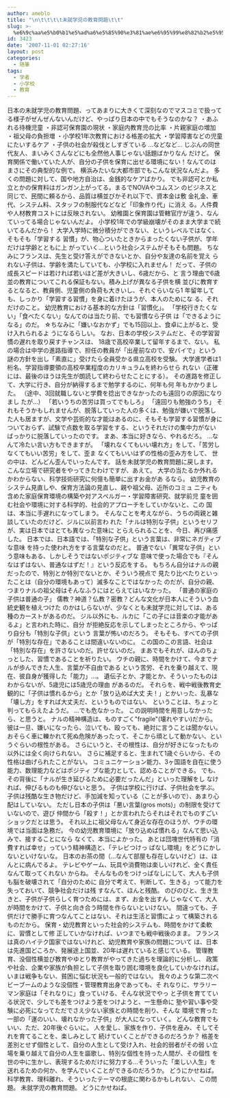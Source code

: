 ```yaml
---
author: ameblo
title: "\n\t\t\t\t未就学児の教育問題\t\t"
slug: >-
  %e6%9c%aa%e5%b0%b1%e5%ad%a6%e5%85%90%e3%81%ae%e6%95%99%e8%82%b2%e5%95%8f%e9%a1%8c
id: 3423
date: '2007-11-01 02:27:16'
layout: post
categories:
  - 随筆
tags:
  - 学者
  - 小学校
  - 教育
---
```


日本の未就学児の教育問題、ってあまりに大きくて深刻なのでマスコミで扱って る様子がぜんぜんないんだけど、やっぱり日本の中でもそうなのかな？ ・あふれる待機児童 ・非認可保育園の現状 ・家庭内教育児の比率 ・片親家庭の増加 ・祖父母の負担増 ・小学校1年次教育における格差の拡大 ・学習障害などの児童にたいするケア ・子供の社会が殺伐としすぎている …などなど… じぶんの同世代友人、まいみくさんなどにも全然他人事じゃない話題ばかりなん だけど。 保育関係で働いていた人が、自分の子供を保育に出せる環境にない！なんてのは まさにその典型的な例で。 横浜みたいな大都市部でもこんな状況なんだよ。 多くの問題に対して、国や地方自治は、金銭的なケアばかり。 でも非認可とか私立とかの保育料はガンガン上がってる。まるでNOVAやコムスン のビジネスと同じで、民間に頼るから、品質は横並びかそれ以下で、資本金は敷 金礼金、車代、システム料、スタッフの制服代などなど「印象作り代」に消え る。人件費や人材教育コストには反映されない。 幼稚園と保育園は管轄官庁が違う、なんていってる場合じゃないんだよ。 小学校1年での学級崩壊がそのまま大学まで続いてるんだから！ 大学入学時に微分積分ができない、というレベルではなく、そもそも「学習する 習慣」が、物心ついたときからまったくない子供が、学年だけは学齢とともに上 がっていく…という社会システムがそもそも問題。 ちなみにフランスは、先生と受け答えができないとか、自分や友達の名前を覚え られない子供は、学齢を満たしていても、小学校に入れません！ だって、子供の成長スピードは若ければ若いほど差が大きいし、6歳だから、と 言う理由で6歳並の教育についてこれる保証もない。積み上げが異なる子供を横 並びに教育するとなると、教員側、児童側の負荷も大きいし、それぐらいなら1 年留年しても、しっかり「学習する習慣」を身に着けたほうが、本人のためにな る、それだけのこと。 幼児教育における基本的な方針は「習慣化」。 「学校行きたくない」「食べたくない」なんてのは当たり前、でも習慣なら子供 は「できるようになる」のだ。 ☆ちなみに「嫌いなおかず」でも15回以上、食卓に上がると、受け入れられるよ うになるらしい。 なお、日本の学校システムだと、その学習習慣の遅れを取り戻すチャンスは、 18歳で高校卒業して留年するまで、ない。 私の場合は中学の進路指導で、担任の教員が「出産前なので、安パイで」という 謎の方針を出し「素直に」受けたら全員受かる県立高校を受験。 大学進学者は1桁名、学習指導要領の高校卒業程度のカリキュラムを終わらせら れない（正確には、最後のほうは先生が朗読して終わらせたことにする）。 その進路を修正して、大学に行き、自分が納得するまで勉学するのに、何年も何 年もかかりました。 （途中、3回就職しないと学費を捻出できなかったのも遠回りの原因になりまし たが…） 「若いうちの苦労は買ってでもしろ」 「遠回りも勉強のうち」 それもそうかもしれませんが、脱落していった人の多くは、勉強が嫌いで脱落し た人も居ますが、文学や芸術的な才能はあるのに、そもそも学習する習慣が身に ついておらず、試験で点数を取る学習をする、というそれだけの集中力がない ばっかりに脱落していったのです。 まあ、本当に好きなら、やれるだろ。 …なんて冷たい言い方もできますが。 「壊れなくてもいい壊れ方」をして、「苦労しなくてもいい苦労」をして、歪ま なくてもいいはずの性格の歪み方をして、 世の中は、どんどん歪んでいったんです。 話を未就学児の教育問題に戻します。 こんな立場で研究者をやってきたわけですが、あえて。 大学の当たるか外れるかわからない、科学技術研究に何億も簡単に出すお金があ るなら。 幼児教育のシステム見直しや、保育方法論の見直し、親や祖父母、近所のコミュ ニティも含めた家庭保育環境の構築や対アスペルガー・学習障害研究、就学前児 童を囲む社会や環境に対する科学的、社会的アプローチをしていかないと、この 国は、本当に手遅れになってしまう。 そんなことを考えながら、うちの両親と雑談していたのだけど、ジルに以前言わ れた「ナルは特別な子供」というセリフが、実は日本ではとても異なった意味に とらえられることを、今日、再び痛感した。 日本では、日本語では、「特別な子供」という言葉は、非常にネガティブな意味 を持った使われ方をする言葉なのだと。 普通でない「異常な子供」という意味もある、しかしそうではないポジティブな 意味で使った場合でも『そんなはずはない、普通なはずだ！』という反応をする。 もちろん自分はナルの親だったので、特別とか特別でないとか、そういう視点で 見たり比べたりといったことは（自分の環境もあって）滅多なことではなかった のだが、自分の親、つまりナルの祖父母はそんなふうにはとらえてはいなかった。 「普通の家庭の子供は普通の子」 儒教？神道？仏教？密教？どんな文化が日本人にそういう血統史観を植えつけた のかはしらないが、少なくとも未就学児に対しては、ある種のカーストがあるのだ。 ジル以外にも、ルカに「この子には音楽の才能があるよ」と言われた時に、自分 が拒絶反応を示してしまったところから、やっぱり自分も「特別な子供」という 言葉が怖いのだろう。 そもそも、すべての子供が「特別な存在」であることは間違いないのに。 この国のこの言語、社会は「特別な存在」を許さないのだ。許せないのだ。 まあでもそれが、ほんのちょっとした、習慣であることを祈りたい。 ウチの親に、時間をかけて、今までナルが歩んできた人生、言葉が不自由である という苦労、それを乗り越えて、現在、彼自身が獲得した「能力」…。 遺伝子とか、才能とか、そういったものはわからないが、5歳児には5歳児の理由 があるのだ。 それらを、戦中戦後教育史観的に「子供は慣れるから」とか「放り込めば大丈 夫！」とかいった、乱暴な「壊し方」をすれば大丈夫だ、というものではない、 ということは、ちょっと判ってもらえたようだ。 …でも危なかった。 この説明時間を用意しなかったら、と思うと。 ナルの精神構造は、ものすごく"fragile"(壊れやすい)だから。 彼は一旦、嫌いになったら、泣いても、殴っても、絶対に言うことは聞かない。 おそらく車に轢かれて死ぬ危険があったって、そこから頑として動かない、とい うぐらいの根性がある。 さらにいうと、その根性は、自分が好きになったもの以外には全く向けられない。 さらに補足すると、生まれて1歳ぐらいから、その性格は曲げられたことがない。 コミュニケーション能力、3ヶ国語を自在に使う能力、数理能力などはポジティ ブな能力として、認めることができる。 でも、その背後に「ナルが生き延びるために必要だったんだ」といった理解をし なければ、伸びるものも伸びないと思う。 子供は学校に行けば、子供社会を学ぶ。 子供は残酷な生き物だけど、手加減を知っている（ことが多いので）、あまり心 配はしていない。 ただし日本の子供は「悪い言葉(gros mots)」の制限を受けていないので、遊び 仲間から「殺す！」とか言われたらそれはそれでものすごいショックだとは思う。 それ以上に祖父母なんて身近な存在のほうが、ウチの環境では当面は急務だ。 今の幼児教育環境に「放り込めば慣れる」なんて思い込みで、接することになら なくて、本当によかった。 あとは団塊世代特有の「消費すれば幸せ」っていう精神構造と、「テレビつけっ ぱなし環境」をどうにかしないといけないな。 日本のお茶の間（…なんて部屋も存在しないけど）は、ほんとに病んでるよ。 テレビやゲーム、玩具や消費物は楽しいけれど、全く責任なんて取ってくれない からね。 そんなものをつけっぱなしにして、大人も子供も脳を破壊されて「自分のために 自分で考えて、判断して、生きる」って能力を失っておいて、競争社会だけは残 すなんて、ほんと残酷。 のびのびと、生き生きと、子供が子供らしく育つためには、まず、お金を出すん じゃなくて、大人が時間をかけて、子供と向き合う時間を作らないといけない。 間違っても、子供だけで勝手に育つなんてことはない、それは生活と習慣によっ て構築されるものだから。 保育・幼児教育といった社会的システムも、時間をかけて柔軟に、習慣として修 正していかなければ、いつまでも戦中戦後のまま。 フランスは真のハイテク国家ではないけれど、幼児教育や家族の問題について は、日本は先進国どころか、発展途上国並、20年は遅れていると感じている。 管理教育、没個性横並び教育やゆとり教育がやってきた過ちを理論的に分析し、 政策や社会、企業や家族が負担として子供を取り囲む環境を良化していかなければ。 いまは戦争もない、貧困に悩む状況も一般的ではない。 我々のような第二次ベビーブームのような没個性・管理教育出身であっても、そ れなりに、サラリーマン家庭は「それなりに」食っていける、そんな状況でやっ と子供を育てている状況で、少しでも差をつけよう差をつけようと、一生懸命に 塾や習い事や受験に必死になってただでさえ少ない家族との時間を削り、そんな 環境で育った一部の「運のいい、壊れなかった子供」が大人になっていく。 どんな教育でもいい、ただ、20年後ぐらいに。 人を愛し、家族を作り、子供を産み、そしてそれを育てることを、楽しみとして 続けていくことができるのだろうか？ 格差を差別とせず個性として、自分の人生として受け入れ、社会的弱者がその弱 い立場を乗り越えて自分の人生を謳歌し、特別な個性を持った人間が、その個性 を世の中に生かし、表現するためだけに努力する…そういった「楽しい人生」を 送れるための何か、を学んでいくことができるのだろうか。 どうにかせねば。 科学教育、理科離れ、そういったテーマの根底に関わるかもしれない、この問題。 未就学児の教育問題。 どうにかせねば。